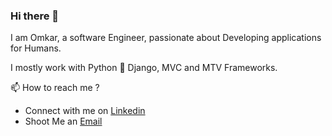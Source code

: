 ### Hi there 👋

I am Omkar, a software Engineer, passionate about Developing applications for Humans.

I mostly work with Python 🐍 Django, MVC and MTV Frameworks. 

📫 How to reach me ? 
  - Connect with me on [Linkedin](https://www.linkedin.com/in/omkarsurve-4a855a207/)
  - Shoot Me an [Email](omkarsurve981@outlook.com)

